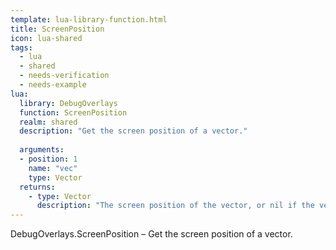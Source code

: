 ```yaml
---
template: lua-library-function.html
title: ScreenPosition
icon: lua-shared
tags:
  - lua
  - shared
  - needs-verification
  - needs-example
lua:
  library: DebugOverlays
  function: ScreenPosition
  realm: shared
  description: "Get the screen position of a vector."
  
  arguments:
  - position: 1
    name: "vec"
    type: Vector
  returns:
    - type: Vector
      description: "The screen position of the vector, or nil if the vector is not on the screen."
---
```


<div class="lua__search__keywords">
DebugOverlays.ScreenPosition &#x2013; Get the screen position of a vector.
</div>
